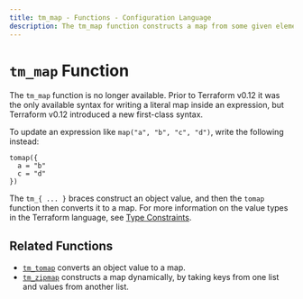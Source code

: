 ```yaml
---
title: tm_map - Functions - Configuration Language
description: The tm_map function constructs a map from some given elements.
---
```


# `tm_map` Function

The `tm_map` function is no longer available. Prior to Terraform v0.12 it was
the only available syntax for writing a literal map inside an expression,
but Terraform v0.12 introduced a new first-class syntax.

To update an expression like `map("a", "b", "c", "d")`, write the following instead:

```
tomap({
  a = "b"
  c = "d"
})
```

The `tm_{ ... }` braces construct an object value, and then the `tomap` function
then converts it to a map. For more information on the value types in the
Terraform language, see [Type Constraints](https://developer.hashicorp.com/terraform/language/expressions/types).

## Related Functions

* [`tm_tomap`](./tm_tomap.md) converts an object value to a map.
* [`tm_zipmap`](./tm_zipmap.md) constructs a map dynamically, by taking keys from
  one list and values from another list.
